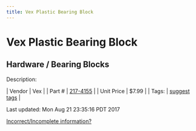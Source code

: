 ```yaml
---
title: Vex Plastic Bearing Block
---
```


# Vex Plastic Bearing Block
## Hardware / Bearing Blocks
Description: 	 

| Vendor | Vex | 
| Part # | [217-4155](http://www.vexrobotics.com/vexpro/all/bearingblocks-g.html) | 
| Unit Price | $7.99 | 
| Tags: | [suggest tags](https://docs.google.com/forms/d/e/1FAIpQLSeWyY8v3RgOty-MyWmh9U0iivNYN_molChYyS-0U-o-kOAv_g/viewform) | 

Last updated: Mon Aug 21 23:35:16 PDT 2017

 [Incorrect/Incomplete information?](https://docs.google.com/forms/d/e/1FAIpQLSeWyY8v3RgOty-MyWmh9U0iivNYN_molChYyS-0U-o-kOAv_g/viewform)
